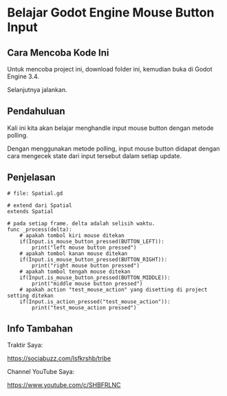# Belajar Godot Engine Mouse Button Input
## Cara Mencoba Kode Ini

Untuk mencoba project ini, download folder ini, kemudian buka di Godot Engine 3.4.

Selanjutnya jalankan.

## Pendahuluan

Kali ini kita akan belajar menghandle input mouse button dengan metode polling.

Dengan menggunakan metode polling, input mouse button didapat dengan cara mengecek state dari input tersebut dalam setiap update.

## Penjelasan

```
# file: Spatial.gd

# extend dari Spatial
extends Spatial

# pada setiap frame. delta adalah selisih waktu.
func _process(delta):
	# apakah tombol kiri mouse ditekan
	if(Input.is_mouse_button_pressed(BUTTON_LEFT)):
		print("left mouse button pressed")
	# apakah tombol kanan mouse ditekan
	if(Input.is_mouse_button_pressed(BUTTON_RIGHT)):
		print("right mouse button pressed")
	# apakah tombol tengah mouse ditekan
	if(Input.is_mouse_button_pressed(BUTTON_MIDDLE)):
		print("middle mouse button pressed")
	# apakah action "test_mouse_action" yang disetting di project setting ditekan
	if(Input.is_action_pressed("test_mouse_action")):
		print("test_mouse_action pressed")
```

## Info Tambahan

Traktir Saya:

https://sociabuzz.com/lsfkrshb/tribe

Channel YouTube Saya:

https://www.youtube.com/c/SHBFRLNC

